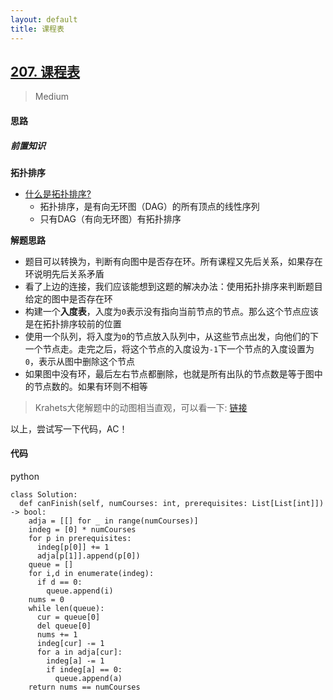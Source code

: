```yaml
---
layout: default
title: 课程表
---
```


## [207\. 课程表](https://leetcode-cn.com/problems/course-schedule/)

> Medium

#### 思路

##### 前置知识

**拓扑排序**
* [什么是拓扑排序?](https://www.jianshu.com/p/b59db381561a)
    * 拓扑排序，是有向无环图（DAG）的所有顶点的线性序列
    * 只有DAG（有向无环图）有拓扑排序

**解题思路**
* 题目可以转换为，判断有向图中是否存在环。所有课程又先后关系，如果存在环说明先后关系矛盾
* 看了上边的连接，我们应该能想到这题的解决办法：使用拓扑排序来判断题目给定的图中是否存在环
* 构建一个**入度表**，入度为`0`表示没有指向当前节点的节点。那么这个节点应该是在拓扑排序较前的位置
* 使用一个队列，将入度为`0`的节点放入队列中，从这些节点出发，向他们的下一个节点走。走完之后，将这个节点的入度设为`-1`下一个节点的入度设置为`0`，表示从图中删除这个节点
* 如果图中没有环，最后左右节点都删除，也就是所有出队的节点数是等于图中的节点数的。如果有环则不相等

>Krahets大佬解题中的动图相当直观，可以看一下: [链接](https://leetcode-cn.com/problems/course-schedule/solution/course-schedule-tuo-bu-pai-xu-bfsdfsliang-chong-fa/)

以上，尝试写一下代码，AC！

#### 代码
python
```python3
class Solution:
  def canFinish(self, numCourses: int, prerequisites: List[List[int]]) -> bool:
    adja = [[] for _ in range(numCourses)]
    indeg = [0] * numCourses
    for p in prerequisites:
      indeg[p[0]] += 1
      adja[p[1]].append(p[0])
    queue = []
    for i,d in enumerate(indeg):
      if d == 0:
        queue.append(i)
    nums = 0
    while len(queue):
      cur = queue[0]
      del queue[0]
      nums += 1
      indeg[cur] -= 1
      for a in adja[cur]:
        indeg[a] -= 1
        if indeg[a] == 0:
          queue.append(a)
    return nums == numCourses
```
